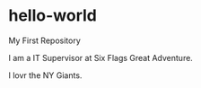 # hello-world

My First Repository

I am a IT Supervisor at Six Flags Great Adventure.

I lovr the NY Giants.


